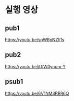 # 실행 영상
## pub1
https://youtu.be/spWBpNZIi1s

## pub2
https://youtu.be/iDiW0ynom-Y

## psub1
https://youtu.be/6V1NM3RRR6Q
